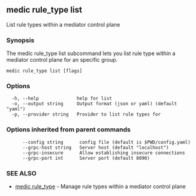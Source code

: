 ## medic rule_type list

List rule types within a mediator control plane

### Synopsis

The medic rule_type list subcommand lets you list rule type within a
mediator control plane for an specific group.

```
medic rule_type list [flags]
```

### Options

```
  -h, --help              help for list
  -o, --output string     Output format (json or yaml) (default "yaml")
  -p, --provider string   Provider to list rule types for
```

### Options inherited from parent commands

```
      --config string      config file (default is $PWD/config.yaml)
      --grpc-host string   Server host (default "localhost")
      --grpc-insecure      Allow establishing insecure connections
      --grpc-port int      Server port (default 8090)
```

### SEE ALSO

* [medic rule_type](medic_rule_type.md)	 - Manage rule types within a mediator control plane

